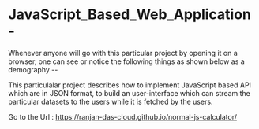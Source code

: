 # JavaScript_Based_Web_Application-

Whenever anyone will go with this particular project by opening it on a browser, one can see or notice the following things as shown below as a demography --

This particulalar project describes how to implement JavaScript based API which are in JSON format, to build an user-interface which can stream the particular datasets to the users while it is fetched by the users.

Go to the Url : https://ranjan-das-cloud.github.io/normal-js-calculator/





